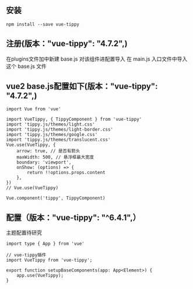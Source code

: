 ## 安装

```
npm install --save vue-tippy
```

## 注册(版本："vue-tippy": "4.7.2",)
在plugins文件加中新建 base.js 对该组件进配置导入
在 main.js 入口文件中导入这个 base.js 文件

## vue2 base.js配置如下(版本："vue-tippy": "4.7.2",)

```
import Vue from 'vue'

import VueTippy, { TippyComponent } from 'vue-tippy'
import 'tippy.js/themes/light.css'
import 'tippy.js/themes/light-border.css'
import 'tippy.js/themes/google.css'
import 'tippy.js/themes/translucent.css'
Vue.use(VueTippy, {
    arrow: true, // 是否有箭头
    maxWidth: 500, // 悬浮框最大宽度
    boundary: 'viewport',
    onShow: (options) => {
        return !!options.props.content
    },
})
// Vue.use(VueTippy)

Vue.component('tippy', TippyComponent)
```

## 配置（版本："vue-tippy": "^6.4.1",）
主题配置待研究

```
import type { App } from 'vue'

// vue-tippy插件
import VueTippy from 'vue-tippy';

export function setupBaseComponents(app: App<Element>) {
    app.use(VueTippy);
}

```
